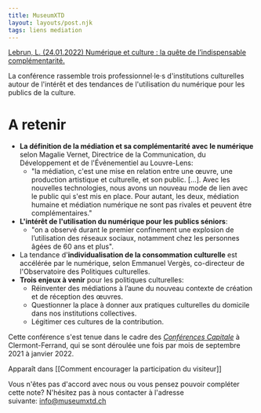 ```yaml
---
title: MuseumXTD
layout: layouts/post.njk
tags: liens mediation
---
```


[Lebrun, L. (24.01.2022) Numérique et culture : la quête de l’indispensable complémentarité.](https://www.lejournaldesarts.fr/numerique-et-culture-la-quete-de-lindispensable-complementarite-158691)

La conférence rassemble trois professionnel·le·s d'institutions culturelles autour de l'intérêt et des tendances de l'utilisation du numérique pour les publics de la culture. 

# A retenir
- **La définition de la médiation et sa complémentarité avec le numérique** selon Magalie Vernet, Directrice de la Communication, du Développement et de l'Événementiel au Louvre-Lens: 
	- "la médiation, c'est une mise en relation entre une œuvre, une production artistique et culturelle, et son public. [...]. Avec les nouvelles technologies, nous avons un nouveau mode de lien avec le public qui s'est mis en place. Pour autant, les deux, médiation humaine et médiation numérique ne sont pas rivales et peuvent être complémentaires."
- **L'intérêt de l'utilisation du numérique pour les publics séniors**: 
	- "on a observé durant le premier confinement une explosion de l’utilisation des réseaux sociaux, notamment chez les personnes âgées de 60 ans et plus".
- La tendance d'**individualisation de la consommation culturelle** est accélérée par le numérique, selon Emmanuel Vergès, co-directeur de l'Observatoire des Politiques culturelles. 
- **Trois enjeux à venir** pour les politiques culturelles:  
	- Réinventer des médiations à l’aune du nouveau contexte de création et de réception des œuvres. 
	- Questionner la place à donner aux pratiques culturelles du domicile dans nos institutions collectives. 
	- Légitimer ces cultures de la contribution. 
  
Cette conférence s'est tenue dans le cadre des *[Conférences Capitale](https://app.livestorm.co/ass-clermont-ferrand-massif-central-2028/les-conferences-capitales-environnement-et-territoires)* à Clermont-Ferrand, qui se sont déroulée une fois par mois de septembre 2021 à janvier 2022. 


Apparaît dans [[Comment encourager la participation du visiteur]]

Vous n'êtes pas d'accord avec nous ou vous pensez pouvoir compléter cette note? N'hésitez pas à nous contacter à l'adresse suivante: [info@museumxtd.ch](mailto:info@museumxtd.ch)
